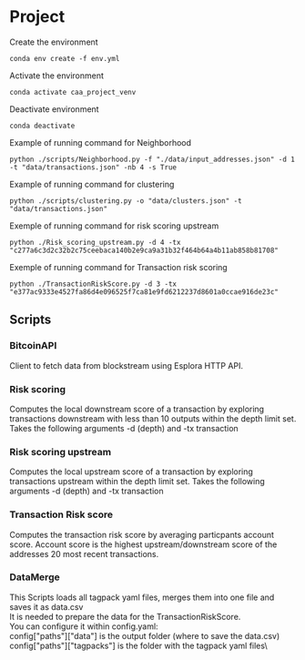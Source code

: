 # Project

Create the environment
```
conda env create -f env.yml
```

Activate the environment
```
conda activate caa_project_venv
```
Deactivate environment
```
conda deactivate
```
    
Example of running command for Neighborhood
```
python ./scripts/Neighborhood.py -f "./data/input_addresses.json" -d 1 -t "data/transactions.json" -nb 4 -s True
```

Example of running command for clustering
```
python ./scripts/clustering.py -o "data/clusters.json" -t "data/transactions.json"
```
Exemple of running command for risk scoring upstream
```
python ./Risk_scoring_upstream.py -d 4 -tx "c277a6c3d2c32b2c75ceebaca140b2e9ca9a31b32f464b64a4b11ab858b81708"
```

Exemple of running command for Transaction risk scoring 
```
python ./TransactionRiskScore.py -d 3 -tx "e377ac9333e4527fa86d4e096525f7ca81e9fd6212237d8601a0ccae916de23c"
```
## Scripts
### BitcoinAPI
Client to fetch data from blockstream using Esplora HTTP API.

### Risk scoring
Computes the local downstream score of a transaction by exploring transactions downstream with less than 10 outputs within the depth limit set. Takes the following arguments -d (depth) and -tx transaction

### Risk scoring upstream
Computes the local upstream score of a transaction by exploring transactions upstream within the depth limit set. Takes the following arguments -d (depth) and -tx transaction

### Transaction Risk score
Computes the transaction risk score by averaging particpants account score. Account score is the highest upstream/downstream score of the addresses 20 most recent transactions.

### DataMerge
This Scripts loads all tagpack yaml files, merges them into one file and saves it as data.csv\
It is needed to prepare the data for the TransactionRiskScore.\
You can configure it within config.yaml:\
config["paths"]["data"] is the output folder (where to save the data.csv)\
config["paths"]["tagpacks"] is the folder with the tagpack yaml files\

